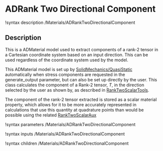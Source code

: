 # ADRank Two Directional Component

!syntax description /Materials/ADRankTwoDirectionalComponent

## Description

This is a ADMaterial model used to extract components of a rank-2 tensor in a
Cartesian coordinate system based on an input direction. This can be used
regardless of the coordinate system used by the model.

This ADMaterial model is set up by
[SolidMechanics/QuasiStatic](/Physics/SolidMechanics/QuasiStatic/index.md) automatically
when stress components are requested in the generate_output parameter, but can
also be set up directly by the user. This class calculates the component of a
Rank-2 tensor, $T$, in the direction selected by the user as shown by, as
described in [RankTwoScalarTools](RankTwoScalarTools.md).  


The component of the rank-2 tensor extracted is stored as a scalar material
property, which allows for it to be more accurately represented in calculations
that use this quantity at quadrature points than would be possible using the
related [RankTwoScalarAux](RankTwoScalarAux.md)

!syntax parameters /Materials/ADRankTwoDirectionalComponent

!syntax inputs /Materials/ADRankTwoDirectionalComponent

!syntax children /Materials/ADRankTwoDirectionalComponent
